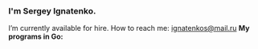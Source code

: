 ### I'm Sergey Ignatenko.
I’m currently available for hire. How to reach me: ignatenkos@mail.ru
**My programs in Go:**
